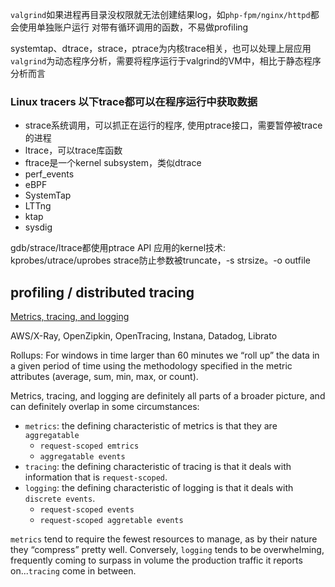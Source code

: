 `valgrind`如果进程再目录没权限就无法创建结果log，如`php-fpm/nginx/httpd`都会使用单独账户运行
对带有循环调用的函数，不易做profiling

systemtap、dtrace，strace，ptrace为内核trace相关，也可以处理上层应用
`valgrind`为动态程序分析，需要将程序运行于valgrind的VM中，相比于静态程序分析而言

### Linux tracers 以下trace都可以在程序运行中获取数据

- strace系统调用，可以抓正在运行的程序, 使用ptrace接口，需要暂停被trace的进程
- ltrace，可以trace库函数
- ftrace是一个kernel subsystem，类似dtrace
- perf_events
- eBPF
- SystemTap
- LTTng
- ktap
- sysdig

gdb/strace/ltrace都使用ptrace API
应用的kernel技术: kprobes/utrace/uprobes
strace防止参数被truncate，-s strsize。-o outfile

## profiling / distributed tracing
[Metrics, tracing, and logging](https://peter.bourgon.org/blog/2017/02/21/metrics-tracing-and-logging.html)

AWS/X-Ray, OpenZipkin, OpenTracing, Instana, Datadog, Librato

Rollups: For windows in time larger than 60 minutes we “roll up” the data in a given period of time using the methodology specified in the metric attributes (average, sum, min, max, or count).

Metrics, tracing, and logging are definitely all parts of a broader picture, and can definitely overlap in some circumstances:
- `metrics`: the defining characteristic of metrics is that they are `aggregatable`
    - `request-scoped emtrics`
    - `aggregatable events`
- `tracing`: the defining characteristic of tracing is that it deals with information that is `request-scoped`.
- `logging`: the defining characteristic of logging is that it deals with `discrete events`.
    - `request-scoped events`
    - `request-scoped aggretable events`

`metrics` tend to require the fewest resources to manage, as by their nature they “compress” pretty well. Conversely, `logging` tends to be overwhelming, frequently coming to surpass in volume the production traffic it reports on...`tracing` come in between.
